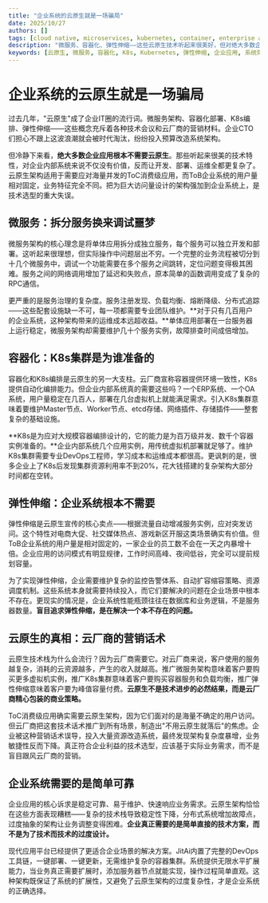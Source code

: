 ```yaml
---
title: "企业系统的云原生就是一场骗局"
date: 2025/10/27
authors: []
tags: [cloud native, microservices, kubernetes, container, enterprise applications, system architecture, devops, jitai]
description: "微服务、容器化、弹性伸缩——这些云原生技术听起来很美好，但对绝大多数企业系统来说完全是过度设计。云原生架构是为百万级并发的ToC应用准备的，企业内部系统几百用户，为什么要承受K8s集群的复杂度？这场技术狂欢背后，是云厂商精心策划的营销话术。"
keywords: [云原生, 微服务, 容器化, K8s, Kubernetes, 弹性伸缩, 企业应用, 系统架构, DevOps, 技术选型, 架构复杂度, 运维成本, ToB, ToC, JitAi, 部署自动化, 水平扩展]
---
```


# 企业系统的云原生就是一场骗局

过去几年，"云原生"成了企业IT圈的流行词。微服务架构、容器化部署、K8s编排、弹性伸缩——这些概念充斥着各种技术会议和云厂商的营销材料。企业CTO们担心不跟上这波浪潮就会被时代淘汰，纷纷投入预算改造系统架构。

但冷静下来看，**绝大多数企业应用根本不需要云原生**。那些听起来很美的技术特性，对企业内部系统来说不仅没有价值，反而让开发、部署、运维全都更复杂了。云原生架构适用于需要应对海量并发的ToC消费级应用，而ToB企业系统的用户量相对固定，业务特征完全不同。把为巨大访问量设计的架构强加到企业系统上，是技术选型的重大失误。
<!--truncate-->

## 微服务：拆分服务换来调试噩梦

微服务架构的核心理念是将单体应用拆分成独立服务，每个服务可以独立开发和部署。这听起来很理想，但实际操作中问题层出不穷。一个完整的业务流程被切分到十几个微服务中，调试一个功能需要在多个服务之间跳转，定位问题变得极其困难。服务之间的网络调用增加了延迟和失败点，原本简单的函数调用变成了复杂的RPC通信。

更严重的是服务治理的复杂度。服务注册发现、负载均衡、熔断降级、分布式追踪——这些配套设施缺一不可，每一项都需要专业团队维护。**对于只有几百用户的企业系统，这种架构带来的运维成本远超收益。**单体应用部署在一台服务器上运行稳定，微服务架构却需要维护几十个服务实例，故障排查时间成倍增加。

## 容器化：K8s集群是为谁准备的

容器化和K8s编排是云原生的另一大支柱。云厂商宣称容器提供环境一致性，K8s提供自动化编排能力。但企业内部系统真的需要这些吗？一个ERP系统、一个OA系统，用户量稳定在几百人，部署在几台虚拟机上就能满足需求。引入K8s集群意味着要维护Master节点、Worker节点、etcd存储、网络插件、存储插件——整套复杂的基础设施。

**K8s是为应对大规模容器编排设计的，它的能力是为百万级并发、数千个容器实例准备的。**企业内部系统几个应用实例，用传统虚拟机部署就足够了。维护K8s集群需要专业DevOps工程师，学习成本和运维成本都很高。更讽刺的是，很多企业上了K8s后发现集群资源利用率不到20%，花大钱搭建的复杂架构大部分时间都在空转。

## 弹性伸缩：企业系统根本不需要

弹性伸缩是云原生宣传的核心卖点——根据流量自动增减服务实例，应对突发访问。这个特性对电商大促、社交媒体热点、游戏新区开服这类场景确实有价值。但ToB企业系统的用户量是相对固定的，一家企业的员工数不会在一天之内暴增十倍。企业应用的访问模式有明显规律，工作时间高峰、夜间低谷，完全可以提前规划容量。

为了实现弹性伸缩，企业需要维护复杂的监控告警体系、自动扩容缩容策略、资源调度机制。这些系统本身就需要持续投入，而它们要解决的问题在企业场景中根本不存在。更现实的情况是，企业系统性能瓶颈往往在数据库和业务逻辑，不是服务器数量。**盲目追求弹性伸缩，是在解决一个本不存在的问题。**

## 云原生的真相：云厂商的营销话术

云原生技术栈为什么会流行？因为云厂商需要它。对云厂商来说，客户使用的服务越复杂，消耗的云资源越多，产生的收入就越高。推广微服务架构意味着客户要购买更多虚拟机实例，推广K8s集群意味着客户要购买容器服务和负载均衡，推广弹性伸缩意味着客户要为峰值容量付费。**云原生不是技术进步的必然结果，而是云厂商精心包装的商业策略。**

ToC消费级应用确实需要云原生架构，因为它们面对的是海量不确定的用户访问。但云厂商把这套技术话术推广到所有场景，制造出"不用云原生就落后"的焦虑。企业被这种营销话术误导，投入大量资源改造系统，最终发现架构复杂度暴增，业务敏捷性反而下降。真正符合企业利益的技术选型，应该基于实际业务需求，而不是盲目跟风云厂商的营销。

## 企业系统需要的是简单可靠

企业应用的核心诉求是稳定可靠、易于维护、快速响应业务需求。云原生架构恰恰在这些方面表现糟糕——复杂的技术栈导致稳定性下降，分布式系统增加故障点，过度抽象的架构让业务调整变得困难。**企业真正需要的是简单直接的技术方案，而不是为了技术而技术的过度设计。**

现代应用平台已经提供了更适合企业场景的解决方案。JitAi内置了完整的DevOps工具链，一键部署、一键更新，无需维护复杂的容器集群。系统提供无限水平扩展能力，当业务真正需要扩展时，添加服务器节点就能实现，操作过程简单直观。这种架构既保证了系统的扩展性，又避免了云原生架构的过度复杂性，才是企业系统的正确选择。
